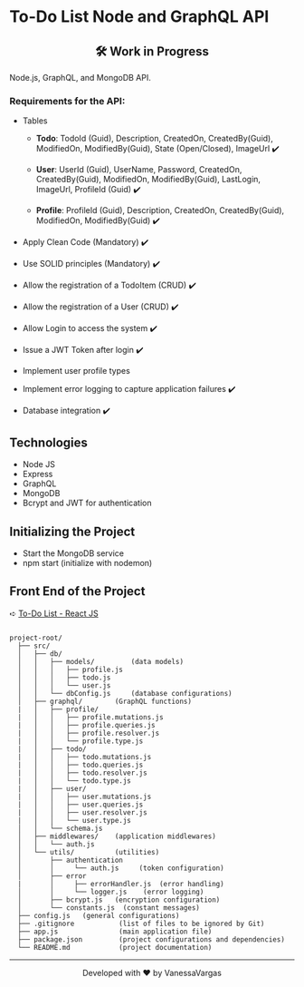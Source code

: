# To-Do List Node and GraphQL API

<div align="center">

  ## 🛠️ Work in Progress

</div>

Node.js, GraphQL, and MongoDB API.

### Requirements for the API:

- Tables
  - **Todo**: TodoId (Guid), Description, CreatedOn, CreatedBy(Guid), ModifiedOn, ModifiedBy(Guid), State (Open/Closed), ImageUrl ✔️

  - **User**: UserId (Guid), UserName, Password, CreatedOn, CreatedBy(Guid), ModifiedOn, ModifiedBy(Guid), LastLogin, ImageUrl, ProfileId (Guid) ✔️

  - **Profile**: ProfileId (Guid), Description, CreatedOn, CreatedBy(Guid), ModifiedOn, ModifiedBy(Guid) ✔️

- Apply Clean Code (Mandatory) ✔️
- Use SOLID principles (Mandatory) ✔️
- Allow the registration of a TodoItem (CRUD) ✔️
- Allow the registration of a User (CRUD) ✔️
- Allow Login to access the system ✔️
- Issue a JWT Token after login ✔️
- Implement user profile types
- Implement error logging to capture application failures ✔️
- Database integration ✔️  

## Technologies

- Node JS
- Express
- GraphQL
- MongoDB
- Bcrypt and JWT for authentication

## Initializing the Project

- Start the MongoDB service
- npm start (initialize with nodemon)

## Front End of the Project
➪ [To-Do List - React JS](https://github.com/vanessavargas/todo-react)

```

project-root/      
  ├── src/
  │   ├── db/             
  │   │   ├── models/         (data models)
  │   │   │   ├── profile.js
  │   │   │   ├── todo.js
  │   │   │   └── user.js
  │   │   └── dbConfig.js     (database configurations)
  │   ├── graphql/        (GraphQL functions)
  |   │   ├── profile/     
  |   │   │   ├── profile.mutations.js
  |   │   │   ├── profile.queries.js
  |   │   │   ├── profile.resolver.js
  |   │   │   └── profile.type.js
  |   │   ├── todo/     
  |   │   │   ├── todo.mutations.js
  |   │   │   ├── todo.queries.js
  |   │   │   ├── todo.resolver.js
  |   │   │   └── todo.type.js
  |   │   ├── user/     
  |   │   │   ├── user.mutations.js
  |   │   │   ├── user.queries.js
  |   │   │   ├── user.resolver.js
  |   │   │   └── user.type.js
  │   │   └── schema.js
  │   ├── middlewares/    (application middlewares)
  │   │   └── auth.js
  │   └── utils/          (utilities)
  │       ├── authentication     
  │       │     └── auth.js     (token configuration)
  │       ├── error     
  |       │     ├── errorHandler.js  (error handling)
  │       │     └── logger.js    (error logging)
  │       ├── bcrypt.js   (encryption configuration)
  │       └── constants.js  (constant messages)
  ├── config.js   (general configurations)
  ├── .gitignore           (list of files to be ignored by Git)
  ├── app.js               (main application file)
  ├── package.json         (project configurations and dependencies)
  └── README.md            (project documentation)

```
<hr>
<div align="center">
Developed with ❤️ by VanessaVargas
</div>
